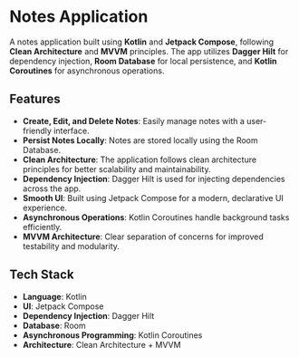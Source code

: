 # Notes Application

A notes application built using **Kotlin** and **Jetpack Compose**, following **Clean Architecture** and **MVVM** principles. The app utilizes **Dagger Hilt** for dependency injection, **Room Database** for local persistence, and **Kotlin Coroutines** for asynchronous operations.

## Features

- **Create, Edit, and Delete Notes**: Easily manage notes with a user-friendly interface.
- **Persist Notes Locally**: Notes are stored locally using the Room Database.
- **Clean Architecture**: The application follows clean architecture principles for better scalability and maintainability.
- **Dependency Injection**: Dagger Hilt is used for injecting dependencies across the app.
- **Smooth UI**: Built using Jetpack Compose for a modern, declarative UI experience.
- **Asynchronous Operations**: Kotlin Coroutines handle background tasks efficiently.
- **MVVM Architecture**: Clear separation of concerns for improved testability and modularity.

## Tech Stack

- **Language**: Kotlin
- **UI**: Jetpack Compose
- **Dependency Injection**: Dagger Hilt
- **Database**: Room
- **Asynchronous Programming**: Kotlin Coroutines
- **Architecture**: Clean Architecture + MVVM
